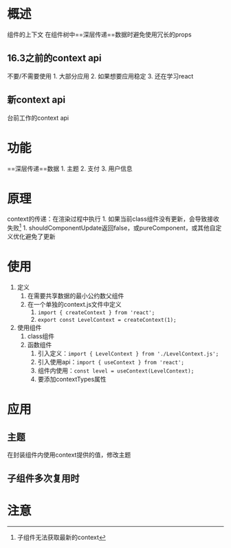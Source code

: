 # 概述 
组件的上下文
在组件树中==深层传递==数据时避免使用冗长的props
## 16.3之前的context api
不要/不需要使用
	1. 大部分应用
	2. 如果想要应用稳定
	3. 还在学习react
## 新context api
台前工作的context api
# 功能
==深层传递==数据
	1. 主题
	2. 支付
	3. 用户信息
# 原理
context的传递：在渲染过程中执行
	1. 如果当前class组件没有更新，会导致接收失败[^1] 
		1. shouldComponentUpdate返回false，或pureComponent，或其他自定义优化避免了更新
# 使用
1. 定义
	1. 在需要共享数据的最小公约数父组件
	2. 在一个单独的context.js文件中定义
		1. `import { createContext } from 'react';` 
		2. `export const LevelContext = createContext(1);` 
2. 使用组件
	1. class组件
	2. 函数组件
		1. 引入定义：`import { LevelContext } from './LevelContext.js';` 
		2. 引入使用api：`import { useContext } from 'react';` 
		3. 组件内使用：`const level = useContext(LevelContext);` 
		4. 要添加contextTypes属性
# 应用
## 主题
在封装组件内使用context提供的值，修改主题
## 子组件多次复用时
# 注意

[^1]: 子组件无法获取最新的context